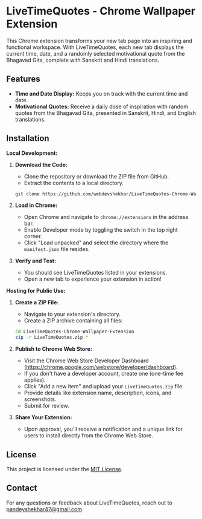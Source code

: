 # LiveTimeQuotes - Chrome Wallpaper Extension

This Chrome extension transforms your new tab page into an inspiring and functional workspace. With LiveTimeQuotes, each new tab displays the current time, date, and a randomly selected motivational quote from the Bhagavad Gita, complete with Sanskrit and Hindi translations.

## Features

* **Time and Date Display:** Keeps you on track with the current time and date.
* **Motivational Quotes:** Receive a daily dose of inspiration with random quotes from the Bhagavad Gita, presented in Sanskrit, Hindi, and English translations.

## Installation

**Local Development:**

1. **Download the Code:**
    - Clone the repository or download the ZIP file from GitHub.
    - Extract the contents to a local directory.

    ```bash
    git clone https://github.com/webdevshekhar/LiveTimeQuotes-Chrome-Wallpaper-Extension.git
    ```

2. **Load in Chrome:**
    - Open Chrome and navigate to `chrome://extensions` in the address bar.
    - Enable Developer mode by toggling the switch in the top right corner.
    - Click "Load unpacked" and select the directory where the `manifest.json` file resides.

3. **Verify and Test:**
    - You should see LiveTimeQuotes listed in your extensions.
    - Open a new tab to experience your extension in action!

**Hosting for Public Use:**

1. **Create a ZIP File:**
    - Navigate to your extension's directory.
    - Create a ZIP archive containing all files:

    ```bash
    cd LiveTimeQuotes-Chrome-Wallpaper-Extension
    zip -r LiveTimeQuotes.zip *
    ```

2. **Publish to Chrome Web Store:**
    - Visit the Chrome Web Store Developer Dashboard (https://chrome.google.com/webstore/developer/dashboard).
    - If you don't have a developer account, create one (one-time fee applies).
    - Click "Add a new item" and upload your `LiveTimeQuotes.zip` file.
    - Provide details like extension name, description, icons, and screenshots.
    - Submit for review.

3. **Share Your Extension:**
    - Upon approval, you'll receive a notification and a unique link for users to install directly from the Chrome Web Store.

## License

This project is licensed under the [MIT License](https://opensource.org/licenses/MIT).

## Contact

For any questions or feedback about LiveTimeQuotes, reach out to pandeyshekhar47@gmail.com.

